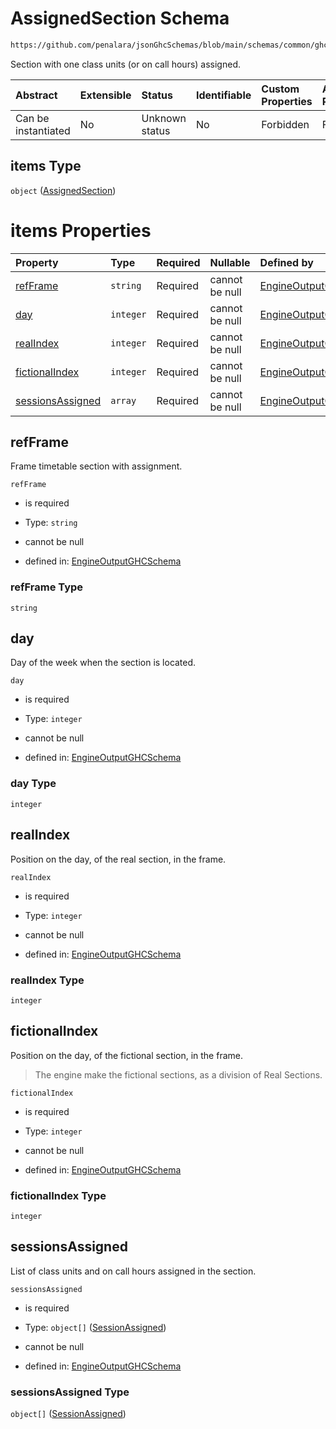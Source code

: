 # AssignedSection Schema

```txt
https://github.com/penalara/jsonGhcSchemas/blob/main/schemas/common/ghcEngineOutput.schema.json#/properties/timetable/properties/assignedSections/items
```

Section with one class units (or on call hours) assigned.

| Abstract            | Extensible | Status         | Identifiable | Custom Properties | Additional Properties | Access Restrictions | Defined In                                                                                       |
| :------------------ | :--------- | :------------- | :----------- | :---------------- | :-------------------- | :------------------ | :----------------------------------------------------------------------------------------------- |
| Can be instantiated | No         | Unknown status | No           | Forbidden         | Forbidden             | none                | [ghcEngineOutput.schema.json\*](../../../out/ghcEngineOutput.schema.json "open original schema") |

## items Type

`object` ([AssignedSection](ghcengineoutput-properties-generatedjsontimetable-properties-assignedsections-assignedsection.md))

# items Properties

| Property                              | Type      | Required | Nullable       | Defined by                                                                                                                                                                                                                                                                                                                                  |
| :------------------------------------ | :-------- | :------- | :------------- | :------------------------------------------------------------------------------------------------------------------------------------------------------------------------------------------------------------------------------------------------------------------------------------------------------------------------------------------ |
| [refFrame](#refframe)                 | `string`  | Required | cannot be null | [EngineOutputGHCSchema](ghcengineoutput-properties-generatedjsontimetable-properties-assignedsections-assignedsection-properties-refframe.md "https://github.com/penalara/jsonGhcSchemas/blob/main/schemas/common/ghcEngineOutput.schema.json#/properties/timetable/properties/assignedSections/items/properties/refFrame")                 |
| [day](#day)                           | `integer` | Required | cannot be null | [EngineOutputGHCSchema](ghcengineoutput-properties-generatedjsontimetable-properties-assignedsections-assignedsection-properties-day.md "https://github.com/penalara/jsonGhcSchemas/blob/main/schemas/common/ghcEngineOutput.schema.json#/properties/timetable/properties/assignedSections/items/properties/day")                           |
| [realIndex](#realindex)               | `integer` | Required | cannot be null | [EngineOutputGHCSchema](ghcengineoutput-properties-generatedjsontimetable-properties-assignedsections-assignedsection-properties-realindex.md "https://github.com/penalara/jsonGhcSchemas/blob/main/schemas/common/ghcEngineOutput.schema.json#/properties/timetable/properties/assignedSections/items/properties/realIndex")               |
| [fictionalIndex](#fictionalindex)     | `integer` | Required | cannot be null | [EngineOutputGHCSchema](ghcengineoutput-properties-generatedjsontimetable-properties-assignedsections-assignedsection-properties-fictionalindex.md "https://github.com/penalara/jsonGhcSchemas/blob/main/schemas/common/ghcEngineOutput.schema.json#/properties/timetable/properties/assignedSections/items/properties/fictionalIndex")     |
| [sessionsAssigned](#sessionsassigned) | `array`   | Required | cannot be null | [EngineOutputGHCSchema](ghcengineoutput-properties-generatedjsontimetable-properties-assignedsections-assignedsection-properties-sessionsassigned.md "https://github.com/penalara/jsonGhcSchemas/blob/main/schemas/common/ghcEngineOutput.schema.json#/properties/timetable/properties/assignedSections/items/properties/sessionsAssigned") |

## refFrame

Frame timetable section with assignment.

`refFrame`

*   is required

*   Type: `string`

*   cannot be null

*   defined in: [EngineOutputGHCSchema](ghcengineoutput-properties-generatedjsontimetable-properties-assignedsections-assignedsection-properties-refframe.md "https://github.com/penalara/jsonGhcSchemas/blob/main/schemas/common/ghcEngineOutput.schema.json#/properties/timetable/properties/assignedSections/items/properties/refFrame")

### refFrame Type

`string`

## day

Day of the week when the section is located.

`day`

*   is required

*   Type: `integer`

*   cannot be null

*   defined in: [EngineOutputGHCSchema](ghcengineoutput-properties-generatedjsontimetable-properties-assignedsections-assignedsection-properties-day.md "https://github.com/penalara/jsonGhcSchemas/blob/main/schemas/common/ghcEngineOutput.schema.json#/properties/timetable/properties/assignedSections/items/properties/day")

### day Type

`integer`

## realIndex

Position on the day, of the real section, in the frame.

`realIndex`

*   is required

*   Type: `integer`

*   cannot be null

*   defined in: [EngineOutputGHCSchema](ghcengineoutput-properties-generatedjsontimetable-properties-assignedsections-assignedsection-properties-realindex.md "https://github.com/penalara/jsonGhcSchemas/blob/main/schemas/common/ghcEngineOutput.schema.json#/properties/timetable/properties/assignedSections/items/properties/realIndex")

### realIndex Type

`integer`

## fictionalIndex

Position on the day, of the fictional section, in the frame.

> The engine make the fictional sections, as a division of Real Sections.

`fictionalIndex`

*   is required

*   Type: `integer`

*   cannot be null

*   defined in: [EngineOutputGHCSchema](ghcengineoutput-properties-generatedjsontimetable-properties-assignedsections-assignedsection-properties-fictionalindex.md "https://github.com/penalara/jsonGhcSchemas/blob/main/schemas/common/ghcEngineOutput.schema.json#/properties/timetable/properties/assignedSections/items/properties/fictionalIndex")

### fictionalIndex Type

`integer`

## sessionsAssigned

List of class units and on call hours assigned in the section.

`sessionsAssigned`

*   is required

*   Type: `object[]` ([SessionAssigned](ghcengineoutput-properties-generatedjsontimetable-properties-assignedsections-assignedsection-properties-sessionsassigned-sessionassigned.md))

*   cannot be null

*   defined in: [EngineOutputGHCSchema](ghcengineoutput-properties-generatedjsontimetable-properties-assignedsections-assignedsection-properties-sessionsassigned.md "https://github.com/penalara/jsonGhcSchemas/blob/main/schemas/common/ghcEngineOutput.schema.json#/properties/timetable/properties/assignedSections/items/properties/sessionsAssigned")

### sessionsAssigned Type

`object[]` ([SessionAssigned](ghcengineoutput-properties-generatedjsontimetable-properties-assignedsections-assignedsection-properties-sessionsassigned-sessionassigned.md))
